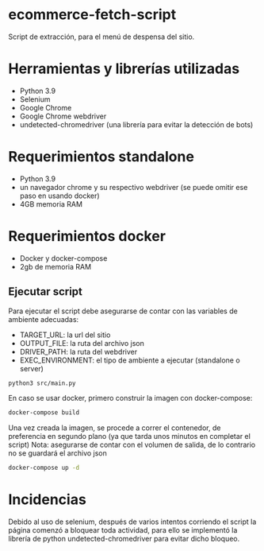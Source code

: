 # ecommerce-fetch-script
Script de extracción, para el menú de despensa del sitio.

# Herramientas y librerías utilizadas
- Python 3.9
- Selenium
- Google Chrome
- Google Chrome webdriver
- undetected-chromedriver (una librería para evitar la detección de bots)
# Requerimientos standalone
- Python 3.9
- un navegador chrome y su respectivo webdriver (se puede omitir ese paso en usando docker)
- 4GB memoria RAM
# Requerimientos docker
- Docker y docker-compose
- 2gb de memoria RAM
## Ejecutar script
Para ejecutar el script debe asegurarse de contar con las variables de ambiente adecuadas:
- TARGET_URL: la url del sitio
- OUTPUT_FILE: la ruta del archivo json
- DRIVER_PATH: la ruta del webdriver
- EXEC_ENVIRONMENT: el tipo de ambiente a ejecutar (standalone o server)
```bash
python3 src/main.py
```
En caso se usar docker, primero construir la imagen con docker-compose:
```bash
docker-compose build
```
Una vez creada la imagen, se procede a correr el contenedor, de preferencia en segundo plano (ya que tarda unos minutos en completar el script)
Nota: asegurarse de contar con el volumen de salida, de lo contrario no se guardará el archivo json
```bash
docker-compose up -d
```
# Incidencias
Debido al uso de selenium, después de varios intentos corriendo el script la página comenzó a bloquear toda actividad, para ello se implementó la librería de python undetected-chromedriver para evitar dicho bloqueo.